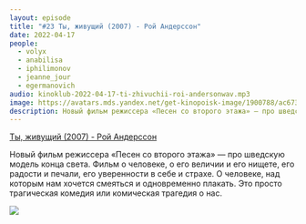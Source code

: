 ```yaml
---
layout: episode
title: "#23 Ты, живущий (2007) - Рой Андерссон"
date: 2022-04-17
people:
  - volyx
  - anabilisa
  - iphilimonov
  - jeanne_jour
  - egermanovich
audio: kinoklub-2022-04-17-ti-zhivuchii-roi-andersonwav.mp3
image: https://avatars.mds.yandex.net/get-kinopoisk-image/1900788/ac6730aa-0c3e-44a2-8715-d74a32445d71/600x
description: Новый фильм режиссера «Песен со второго этажа» — про шведскую модель конца света. Фильм о человеке, о его величии и его нищете, его радости и печали, его уверенности в себе и страхе. О человеке, над которым нам хочется смеяться и одновременно плакать. Это просто трагическая комедия или комическая трагедия о нас.
---
```


[Ты, живущий (2007) - Рой Андерссон](https://www.kinopoisk.ru/film/391509/)

Новый фильм режиссера «Песен со второго этажа» — про шведскую модель конца света. Фильм о человеке, о его величии и его нищете, его радости и печали, его уверенности в себе и страхе. О человеке, над которым нам хочется смеяться и одновременно плакать. Это просто трагическая комедия или комическая трагедия о нас.

![](https://avatars.mds.yandex.net/get-kinopoisk-image/1900788/ac6730aa-0c3e-44a2-8715-d74a32445d71/600x)
